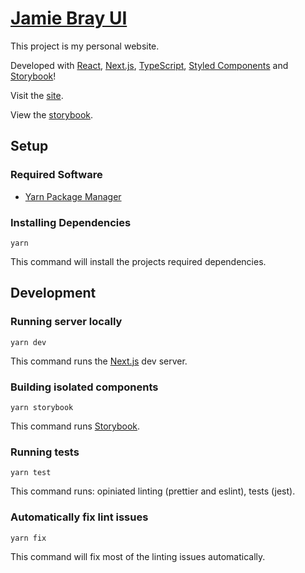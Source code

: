 # [Jamie Bray UI][live site]

This project is my personal website.

Developed with [React][react], [Next.js][nextjs], [TypeScript][typescript], [Styled Components][styledcomponents] and [Storybook][storybook]!

Visit the [site][live site].

View the [storybook][live storybook].

## Setup

### Required Software

- [Yarn Package Manager][yarn]

### Installing Dependencies

`yarn`

This command will install the projects required dependencies.

## Development

### Running server locally

`yarn dev`

This command runs the [Next.js][nextjs] dev server.

### Building isolated components

`yarn storybook`

This command runs [Storybook][storybook].

### Running tests

`yarn test`

This command runs: opiniated linting (prettier and eslint), tests (jest).

### Automatically fix lint issues

`yarn fix`

This command will fix most of the linting issues automatically.

[jest]: https://jestjs.io/
[live site]: https://jamiebray.me/
[live storybook]: https://storybook.jamiebray.me/
[nextjs]: https://nextjs.org/
[react]: https://reactjs.org/
[storybook]: https://storybook.js.org/
[styledcomponents]: https://styled-components.com/
[typescript]: https://www.typescriptlang.org/
[yarn]: https://yarnpkg.com/en/docs/install
